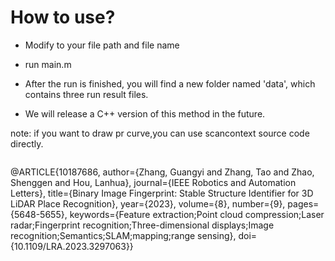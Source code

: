 # How to use?

- Modify to your file path and file name

- run main.m

- After the run is finished, you will find a new folder named 'data', which contains three run result files.

- We will release a C++ version of this method in the future.

note: if you want to draw pr curve,you can use scancontext source code directly.

<img title="" src="file:///C:/Users/张广毅/AppData/Roaming/marktext/images/2025-02-16-21-34-27-image.png" alt="" data-align="center">

@ARTICLE{10187686,
 author={Zhang, Guangyi and Zhang, Tao and Zhao, Shenggen and Hou, Lanhua},
 journal={IEEE Robotics and Automation Letters}, 
title={Binary Image Fingerprint: Stable Structure Identifier for 3D LiDAR Place Recognition}, 
year={2023},
 volume={8},
 number={9},
 pages={5648-5655},
 keywords={Feature extraction;Point cloud compression;Laser radar;Fingerprint recognition;Three-dimensional displays;Image recognition;Semantics;SLAM;mapping;range sensing},
 doi={10.1109/LRA.2023.3297063}}
